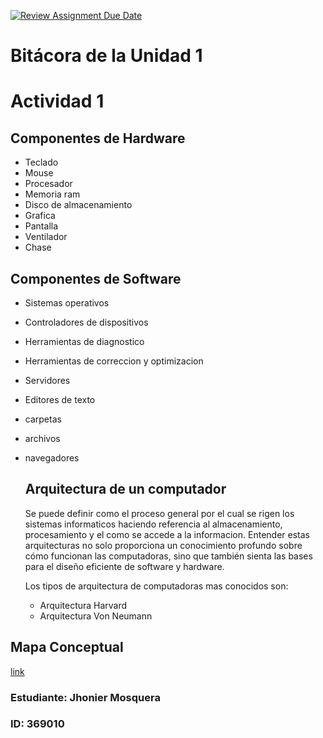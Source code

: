 [![Review Assignment Due Date](https://classroom.github.com/assets/deadline-readme-button-22041afd0340ce965d47ae6ef1cefeee28c7c493a6346c4f15d667ab976d596c.svg)](https://classroom.github.com/a/WfEJSxe8)
# Bitácora de la Unidad 1

# Actividad 1

## Componentes de Hardware
- Teclado
- Mouse
- Procesador
- Memoria ram
- Disco de almacenamiento
- Grafica
- Pantalla
- Ventilador
- Chase
  
## Componentes de Software
- Sistemas operativos
- Controladores de dispositivos
- Herramientas de diagnostico
- Herramientas de correccion y optimizacion
- Servidores
- Editores de texto
- carpetas
- archivos
- navegadores

  ## Arquitectura de un computador
  Se puede definir como el proceso general por el cual se rigen los sistemas informaticos haciendo referencia al almacenamiento, procesamiento y el como se accede a la informacion. Entender estas arquitecturas no solo proporciona un conocimiento profundo sobre cómo funcionan las computadoras, sino que también sienta las bases para el diseño eficiente de software y hardware.

   Los tipos de arquitectura de computadoras mas conocidos son:
  - Arquitectura Harvard
  - Arquitectura Von Neumann


## Mapa Conceptual
[link](https://miro.com/app/board/uXjVK2NSbik=/?share_link_id=858827994687)





### Estudiante:  Jhonier Mosquera   
### ID:  369010

